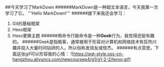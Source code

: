 ##今天学习了MarkDown
######MarkDown是一种超文本语言，今天我第一次学习了它。
'''Hello MarkDown!'''
######接下来我还会学习：
1. Git的基础框架
1. Hexo框架
1. Hexo更换主题
######用命令行敲命令是一种**Geek**行为，我觉得还挺有趣的。
######Geek是指极客，通常被用于形容对计算机和网络技术有狂热兴趣并投入大量时间钻研的人。所以俗称发烧友或怪杰。
######有点意思，下面这张gif可以形容我的心情：
![https://qgt-style.oss-cn-hangzhou.aliyuncs.com/newcoursep4/g1/g1-2-2/tenor.gif]
